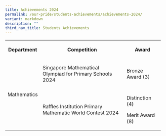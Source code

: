 ```yaml
---
title: Achievements 2024
permalink: /our-pride/students-achievements/achievements-2024/
variant: markdown
description: ""
third_nav_title: Students Achievements
---
```

<table style="minWidth: 75px">
<colgroup>
<col>
<col>
<col>
</colgroup>
<tbody>
<tr>
<th rowspan="1" colspan="1">
<p>Department</p>
</th>
<th rowspan="1" colspan="1">
<p>Competition</p>
</th>
<th rowspan="1" colspan="1">
<p>Award</p>
</th>
</tr>
<tr>
<td rowspan="2" colspan="1">
<p>Mathematics</p>
</td>
<td rowspan="1" colspan="1">
<p>Singapore Mathematical Olympiad for Primary Schools 2024</p>
</td>
<td rowspan="1" colspan="1">
<p>Bronze Award (3)</p>
</td>
</tr>
<tr>
<td rowspan="1" colspan="1">
<p>Raffles Institution Primary Mathematic World Contest 2024</p>
</td>
<td rowspan="1" colspan="1">
<p>Distinction (4)</p>
<p>Merit Award (8)</p>
</td>
</tr>
</tbody>
</table>
<p></p>